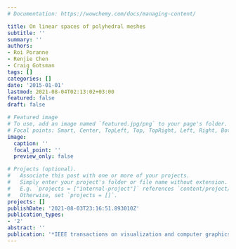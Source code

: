```yaml
---
# Documentation: https://wowchemy.com/docs/managing-content/

title: On linear spaces of polyhedral meshes
subtitle: ''
summary: ''
authors:
- Roi Poranne
- Renjie Chen
- Craig Gotsman
tags: []
categories: []
date: '2015-01-01'
lastmod: 2021-08-04T02:13:02+03:00
featured: false
draft: false

# Featured image
# To use, add an image named `featured.jpg/png` to your page's folder.
# Focal points: Smart, Center, TopLeft, Top, TopRight, Left, Right, BottomLeft, Bottom, BottomRight.
image:
  caption: ''
  focal_point: ''
  preview_only: false

# Projects (optional).
#   Associate this post with one or more of your projects.
#   Simply enter your project's folder or file name without extension.
#   E.g. `projects = ["internal-project"]` references `content/project/deep-learning/index.md`.
#   Otherwise, set `projects = []`.
projects: []
publishDate: '2021-08-03T23:16:51.893010Z'
publication_types:
- '2'
abstract: ''
publication: '*IEEE transactions on visualization and computer graphics*'
---
```

